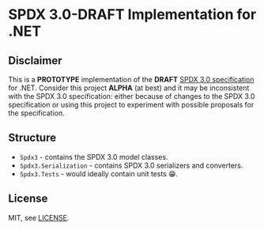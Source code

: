 # SPDX 3.0-DRAFT Implementation for .NET
## Disclaimer
This is a **PROTOTYPE** implementation of the **DRAFT** [SPDX 3.0 specification](https://github.com/spdx/spdx-3-model) for .NET. Consider this project **ALPHA** (at best) and it may be inconsistent with the SPDX 3.0 specification: either because of changes to the SPDX 3.0 specification or using this project to experiment with possible proposals for the specification.

## Structure
* `Spdx3` - contains the SPDX 3.0 model classes.
* `Spdx3.Serialization` - contains SPDX 3.0 serializers and converters.
* `Spdx3.Tests` - would ideally contain unit tests :grin:.

## License
MIT, see [LICENSE](LICENSE).
